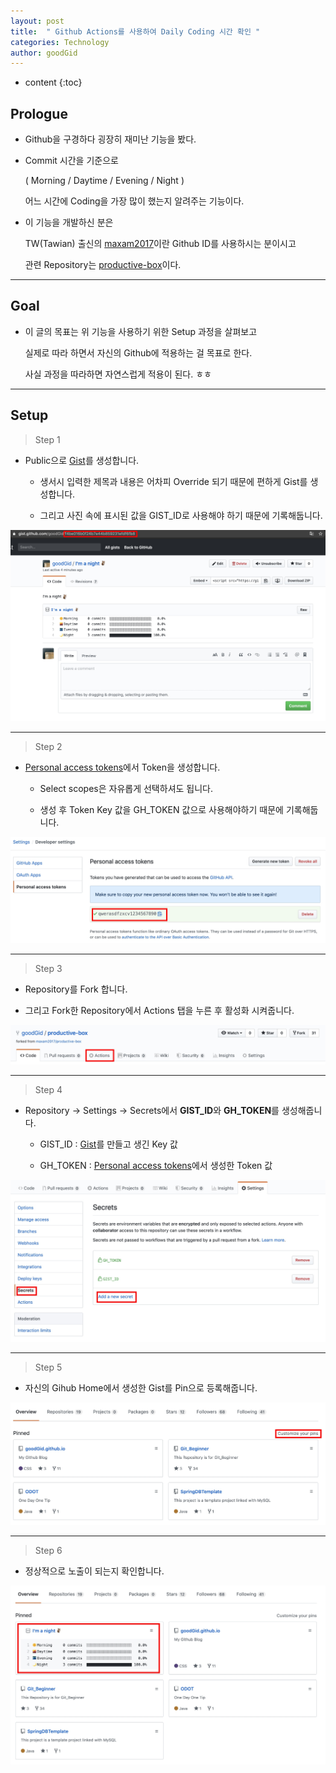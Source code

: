 ```yaml
---
layout: post
title:  " Github Actions를 사용하여 Daily Coding 시간 확인 "
categories: Technology
author: goodGid
---
```

* content
{:toc}

## Prologue

* Github을 구경하다 굉장히 재미난 기능을 봤다.

* Commit 시간을 기준으로 

  ( Morning / Daytime / Evening / Night )

  어느 시간에 Coding을 가장 많이 했는지 알려주는 기능이다.

* 이 기능을 개발하신 분은 

  TW(Tawian) 출신의 [maxam2017](https://github.com/maxam2017)이란 Github ID를 사용하시는 분이시고 
  
  관련 Repository는 [productive-box](https://github.com/maxam2017/productive-box)이다.





---


## Goal

* 이 글의 목표는 위 기능을 사용하기 위한 Setup 과정을 살펴보고

  실제로 따라 하면서 자신의 Github에 적용하는 걸 목표로 한다.

  사실 과정을 따라하면 자연스럽게 적용이 된다. ㅎㅎ


---


## Setup

> Step 1

* Public으로 [Gist](https://gist.github.com/)를 생성합니다. 

    - 생서시 입력한 제목과 내용은 어차피 Override 되기 때문에 편하게 Gist를 생성합니다.

    - 그리고 사진 속에 표시된 값을 GIST_ID로 사용해야 하기 때문에 기록해둡니다.

![](/assets/img/posts/Github-Actions-Daily-Coding-Time_1.png)

---

> Step 2

* [Personal access tokens](https://github.com/settings/tokens/new)에서 Token을 생성합니다.

    - Select scopes은 자유롭게 선택하셔도 됩니다.

    - 생성 후 Token Key 값을 GH_TOKEN 값으로 사용해야하기 때문에 기록해둡니다.
    
![](/assets/img/posts/Github-Actions-Daily-Coding-Time_2.png)

---

> Step 3

* Repository를 Fork 합니다.

* 그리고 Fork한 Repository에서 Actions 탭을 누른 후 활성화 시켜줍니다.

![](/assets/img/posts/Github-Actions-Daily-Coding-Time_3.png)

---

> Step 4

* Repository -> Settings -> Secrets에서 **GIST_ID**와 **GH_TOKEN**를 생성해줍니다.

    - GIST_ID : [Gist](https://gist.github.com/)를 만들고 생긴 Key 값

    - GH_TOKEN : [Personal access tokens](https://github.com/settings/tokens/new)에서 생성한 Token 값
    
    
![](/assets/img/posts/Github-Actions-Daily-Coding-Time_4.png)

---

> Step 5

* 자신의 Gihub Home에서 생성한 Gist를 Pin으로 등록해줍니다.

![](/assets/img/posts/Github-Actions-Daily-Coding-Time_5.png)

---

> Step 6

* 정상적으로 노출이 되는지 확인합니다.

![](/assets/img/posts/Github-Actions-Daily-Coding-Time_6.png)


